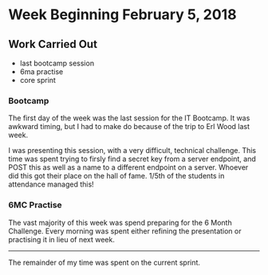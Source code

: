 # Week Beginning February 5, 2018

## Work Carried Out
* last bootcamp session
* 6ma practise
* core sprint

### Bootcamp
The first day of the week was the last session for the IT Bootcamp. It was awkward timing, but I had to make do because of the trip to Erl Wood last week. 

I was presenting this session, with a very difficult, technical challenge. This time was spent trying to firsly find a secret key from a server endpoint, and POST this as well as a name to a different endpoint on a server. Whoever did this got their place on the hall of fame. 1/5th of the students in attendance managed this!

### 6MC Practise
The vast majority of this week was spend preparing for the 6 Month Challenge. Every morning was spent either refining the presentation or practising it in lieu of next week.

---

The remainder of my time was spent on the current sprint.